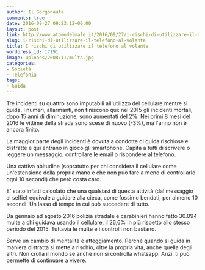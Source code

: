 ```yaml
---
author: Il Gorgonauta
comments: true
date: 2016-09-27 09:23:12+00:00
layout: post
link: http://www.atomodelmale.it/2016/09/27/i-rischi-di-utilizzare-il-telefono-al-volante/
slug: i-rischi-di-utilizzare-il-telefono-al-volante
title: I rischi di utilizzare il telefono al volante
wordpress_id: 17191
image: uploads/2008/11/multa.jpg
categories:
- Società
- Telefonia
tags:
- Guida
---
```


Tre incidenti su quattro sono imputabili all'utilizzo del cellulare mentre si guida. I numeri, allarmanti, non finiscono qui: nel 2015 gli incidenti mortali, dopo 15 anni di diminuzione, sono aumentati del 2%. Nei primi 8 mesi del 2016 le vittime della strada sono scese di nuovo (-3%), ma l'anno non è ancora finito.

La maggior parte degli incidenti è dovuta a condotte di guida rischiose e distratte e qui entrano in gioco gli smartphone. Capita a tutti di scrivere o leggere un messaggio, controllare le email o rispondere al telefono.

Una cattiva abitudine (sopratutto per chi considera il cellulare come un'estensione della propria mano e che non può fare a meno di controllarlo ogni 10 secondi) che però costa caro.

E' stato infatti calcolato che una qualsiasi di questa attività (dal messaggio al selfie) equivale a guidare alla cieca, come fossimo bendati, per almeno 10 secondi. Un lasso di tempo in cui può succedere di tutto.

Da gennaio ad agosto 2016 polizia stradale e carabinieri hanno fatto 30.094 multe a chi guidava usando il cellulare, il 26,6% in più rispetto allo stesso periodo del 2015. Tuttavia le multe e i controlli non bastano.

Serve un cambio di mentalità e atteggiamento. Perché quando si guida in maniera distratta si mette a rischio, oltre la propria vita, anche quella degli altri. Non crolla il mondo se anche non si controlla whatsapp. Anzi: ti può permette di continuare a vivere.

